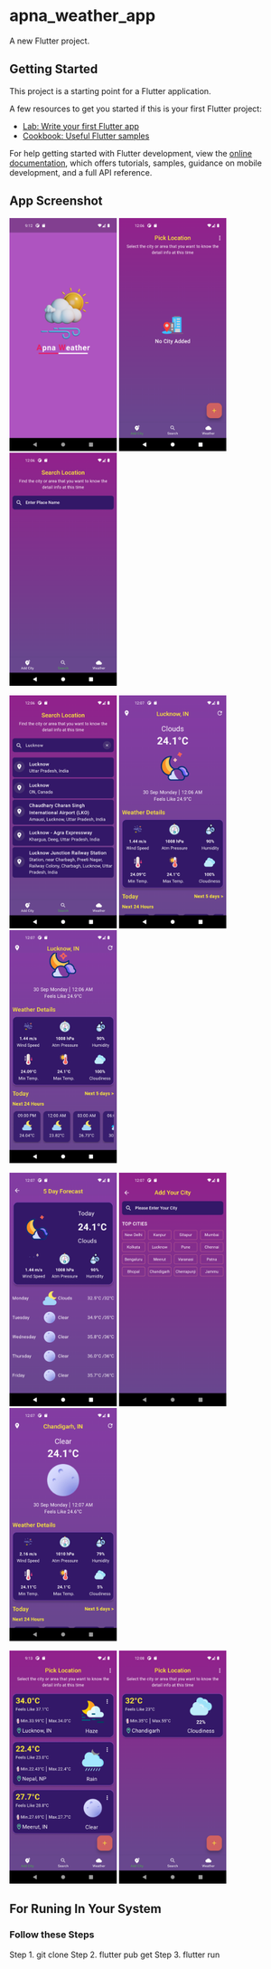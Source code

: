 # apna_weather_app

A new Flutter project.

## Getting Started

This project is a starting point for a Flutter application.

A few resources to get you started if this is your first Flutter project:

- [Lab: Write your first Flutter app](https://docs.flutter.dev/get-started/codelab)
- [Cookbook: Useful Flutter samples](https://docs.flutter.dev/cookbook)

For help getting started with Flutter development, view the
[online documentation](https://docs.flutter.dev/), which offers tutorials,
samples, guidance on mobile development, and a full API reference.

## App Screenshot
<p>
  <img src = 'assets/screenshot/s1.png' width=190>
  <img src = 'assets/screenshot/s2.png' width=190>
  <img src = 'assets/screenshot/s3.png' width=190>
</p>

<p>
  <img src = 'assets/screenshot/s4.png' width=190>
  <img src = 'assets/screenshot/s5.png' width=190>
  <img src = 'assets/screenshot/s6.png' width=190>
</p>

<p>
  <img src = 'assets/screenshot/s7.png' width=190>
  <img src = 'assets/screenshot/s8.png' width=190>
  <img src = 'assets/screenshot/s9.png' width=190>
</p>


<p>
  <img src = 'assets/screenshot/s10.png' width=190>
  <img src = 'assets/screenshot/s11.png' width=190>
</p>

## For Runing In Your System
<h3> Follow these Steps </h3>

Step 1. git clone <copy this repository path>
Step 2. flutter pub get 
Step 3. flutter run

